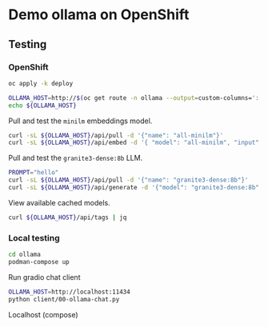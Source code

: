 # Demo ollama on OpenShift

## Testing

### OpenShift

```sh
oc apply -k deploy

OLLAMA_HOST=http://$(oc get route -n ollama --output=custom-columns=':.spec.host' --no-headers)
echo ${OLLAMA_HOST}
```

Pull and test the `minilm` embeddings model.

```sh
curl -sL ${OLLAMA_HOST}/api/pull -d '{"name": "all-minilm"}'
curl -sL ${OLLAMA_HOST}/api/embed -d '{ "model": "all-minilm", "input": "hello" }'
```

Pull and test the `granite3-dense:8b` LLM.

```sh
PROMPT="hello"
curl -sL ${OLLAMA_HOST}/api/pull -d '{"name": "granite3-dense:8b"}'
curl -sL ${OLLAMA_HOST}/api/generate -d '{"model": "granite3-dense:8b", "prompt": "'${PROMPT}'", "stream": false }' | jq .response
```

View available cached models.

```sh
curl ${OLLAMA_HOST}/api/tags | jq
```

### Local testing

```sh
cd ollama
podman-compose up
```

Run gradio chat client

```sh
OLLAMA_HOST=http://localhost:11434
python client/00-ollama-chat.py
```
Localhost (compose)

